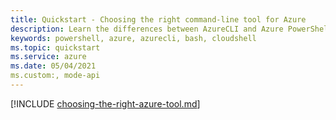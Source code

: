```yaml
---
title: Quickstart - Choosing the right command-line tool for Azure
description: Learn the differences between AzureCLI and Azure PowerShell
keywords: powershell, azure, azurecli, bash, cloudshell
ms.topic: quickstart
ms.service: azure
ms.date: 05/04/2021
ms.custom:, mode-api
---
```



[!INCLUDE [choosing-the-right-azure-tool.md](../includes/choose-the-right-azure-command-line-tool.md)]
